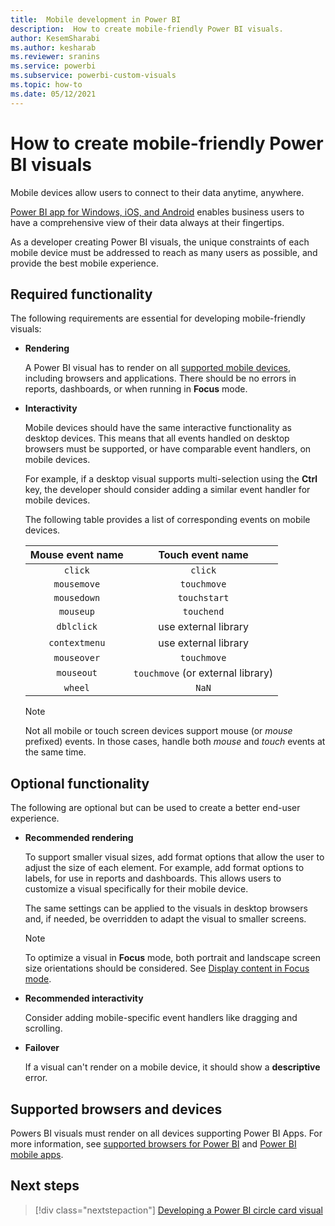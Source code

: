 ```yaml
---
title:  Mobile development in Power BI
description:  How to create mobile-friendly Power BI visuals.
author: KesemSharabi
ms.author: kesharab
ms.reviewer: sranins
ms.service: powerbi
ms.subservice: powerbi-custom-visuals
ms.topic: how-to
ms.date: 05/12/2021
---
```


# How to create mobile-friendly Power BI visuals

Mobile devices allow users to connect to their data anytime, anywhere.

[Power BI app for Windows, iOS, and Android](../../consumer/mobile/mobile-apps-for-mobile-devices.md) enables business users to have a comprehensive view of their data always at their fingertips.

As a developer creating Power BI visuals, the unique constraints of each mobile device must be addressed to reach as many users as possible, and provide the best mobile experience.

## Required functionality

The following requirements are essential for developing mobile-friendly visuals:

* **Rendering**

  A Power BI visual has to render on all [supported mobile devices](/power-platform/admin/supported-web-browsers-and-mobile-devices), including browsers and applications. There should be no errors in reports, dashboards, or when running in **Focus** mode.

* **Interactivity**

  Mobile devices should have the same interactive functionality as desktop devices. This means that all events handled on desktop browsers must be supported, or have comparable event handlers, on mobile devices.
  
  For example, if a desktop visual supports multi-selection using the **Ctrl** key, the developer should consider adding a similar event handler for mobile devices.

  The following table provides a list of corresponding events on mobile devices.

  | Mouse event name | Touch event name |
  |:----------------:|:----------------:|
  | `click` | `click` |
  | `mousemove` | `touchmove` |
  | `mousedown` | `touchstart` |
  | `mouseup` | `touchend` |
  | `dblclick` | use external library |
  | `contextmenu` | use external library |
  | `mouseover` | `touchmove` |
  | `mouseout` | `touchmove` (or external library) |
  | `wheel` | `NaN` |

  > [!NOTE]
  > Not all mobile or touch screen devices support mouse (or *mouse* prefixed) events. In those cases, handle both *mouse* and *touch* events at the same time.

## Optional functionality

The following are optional but can be used to create a better end-user experience.

* **Recommended rendering**

  To support smaller visual sizes, add format options that allow the user to adjust the size of each element. For example, add format options to labels, for use in reports and dashboards. This allows users to customize a visual specifically for their mobile device.
  
  The same settings can be applied to the visuals in desktop browsers and, if needed, be overridden to adapt the visual to smaller screens.

  > [!NOTE]
  > To optimize a visual in **Focus** mode, both portrait and landscape screen size orientations should be considered. See [Display content in Focus mode](../../consumer/end-user-focus.md).

* **Recommended interactivity**

  Consider adding mobile-specific event handlers like dragging and scrolling.

* **Failover**

  If a visual can't render on a mobile device, it should show a **descriptive** error.

## Supported browsers and devices

Powers BI visuals must render on all devices supporting Power BI Apps. For more information, see [supported browsers for Power BI](../../fundamentals/power-bi-browsers.md) and [Power BI mobile apps](../../consumer/mobile/mobile-apps-for-mobile-devices.md).

## Next steps

> [!div class="nextstepaction"]
> [Developing a Power BI circle card visual](./develop-circle-card.md)